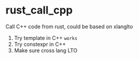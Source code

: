 # rust_call_cpp

Call C++ code from rust, could be based on xlanglto

1. Try template in C++ `works`
2. Try constexpr in C++
3. Make sure cross lang LTO


